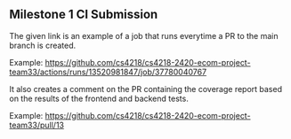 ## Milestone 1 CI Submission

The given link is an example of a job that runs everytime a PR to the main branch is created. 

Example: https://github.com/cs4218/cs4218-2420-ecom-project-team33/actions/runs/13520981847/job/37780040767

It also creates a comment on the PR containing the coverage report based on the results of the frontend and backend tests.

Example: https://github.com/cs4218/cs4218-2420-ecom-project-team33/pull/13
